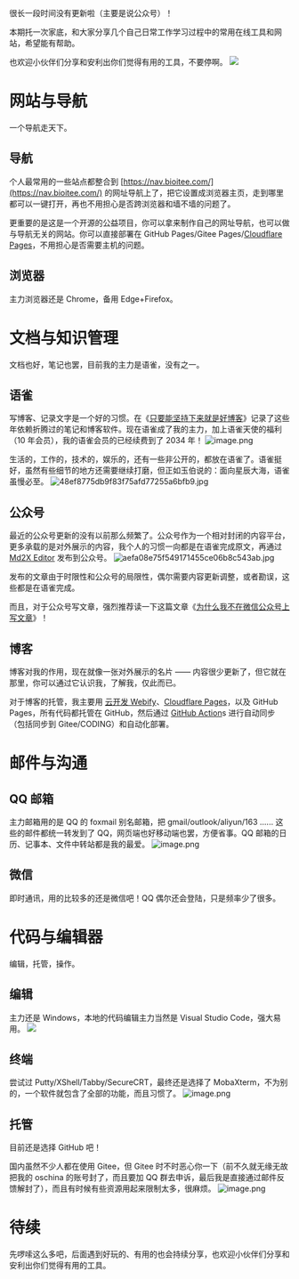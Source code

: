 很长一段时间没有更新啦（主要是说公众号）！

本期托一次家底，和大家分享几个自己日常工作学习过程中的常用在线工具和网站，希望能有帮助。

也欢迎小伙伴们分享和安利出你们觉得有用的工具，不要停啊。
![](https://shub-1251708715.cos.ap-guangzhou.myqcloud.com/elog-cookbook-img/FrXaLC7b74ZnQAaUoFOi1IKKreLm.png)

# 网站与导航

一个导航走天下。

## 导航

个人最常用的一些站点都整合到 [https://nav.bioitee.com/](https://nav.bioitee.com/) 的网址导航上了，把它设置成浏览器主页，走到哪里都可以一键打开，再也不用担心是否跨浏览器和墙不墙的问题了。

更重要的是这是一个开源的公益项目，你可以拿来制作自己的网址导航，也可以做与导航无关的网站。你可以直接部署在 GitHub Pages/Gitee Pages/[Cloudflare Pages](https://pages.cloudflare.com/)，不用担心是否需要主机的问题。

## 浏览器

主力浏览器还是 Chrome，备用 Edge+Firefox。

# 文档与知识管理

文档也好，笔记也罢，目前我的主力是语雀，没有之一。

## 语雀

写博客、记录文字是一个好的习惯。在《[只要能坚持下来就是好博客](https://www.yuque.com/shenweiyan/mind/focus-on-writing?view=doc_embed)》记录了这些年依赖折腾过的笔记和博客软件。现在语雀成了我的主力，加上语雀天使的福利（10 年会员），我的语雀会员的已经续费到了 2034 年！
![image.png](https://shub-1251708715.cos.ap-guangzhou.myqcloud.com/elog-cookbook-img/FlNR6eniXbZzcLBFAugJNZy6xWLi.png)

生活的，工作的，技术的，娱乐的，还有一些非公开的，都放在语雀了。语雀挺好，虽然有些细节的地方还需要继续打磨，但正如玉伯说的：面向星辰大海，语雀虽慢必至。
![48ef8775db9f83f75afd77255a6bfb9.jpg](https://shub-1251708715.cos.ap-guangzhou.myqcloud.com/elog-cookbook-img/Fr5WSs_DUnydzJ-0O6rcLnxU_Sd8.jpeg)

## 公众号

最近的公众号更新的没有以前那么频繁了。公众号作为一个相对封闭的内容平台，更多承载的是对外展示的内容，我个人的习惯一向都是在语雀完成原文，再通过 [Md2X Editor](https://mdx.bioitee.com/) 发布到公众号。
![aefa08e75f549171455ce06b8c543ab.jpg](https://shub-1251708715.cos.ap-guangzhou.myqcloud.com/elog-cookbook-img/FkQP5VvG6G19e2EPp0BijdM6D5sy.jpeg)

发布的文章由于时限性和公众号的局限性，偶尔需要内容更新调整，或者勘误，这些都是在语雀完成。

而且，对于公众号写文章，强烈推荐读一下这篇文章《[为什么我不在微信公众号上写文章](https://www.yuque.com/shenweiyan/articles/qw325a?view=doc_embed)》！

## 博客

博客对我的作用，现在就像一张对外展示的名片 —— 内容很少更新了，但它就在那里，你可以通过它认识我，了解我，仅此而已。

对于博客的托管，我主要用 [云开发 Webify](https://webify.cloudbase.net/)、[Cloudflare Pages](https://pages.cloudflare.com/)，以及 GitHub Pages，所有代码都托管在 GitHub，然后通过 [GitHub Action](https://github.com/actions)s 进行自动同步（包括同步到 Gitee/CODING）和自动化部署。

# 邮件与沟通

## QQ 邮箱

主力邮箱用的是 QQ 的 foxmail 别名邮箱，把 gmail/outlook/aliyun/163 ...... 这些的邮件都统一转发到了 QQ，网页端也好移动端也罢，方便省事。QQ 邮箱的日历、记事本、文件中转站都是我的最爱。
![image.png](https://shub-1251708715.cos.ap-guangzhou.myqcloud.com/elog-cookbook-img/FuljSftZ-RZ-lmYx2BiZzW9dEu95.png)

## 微信

即时通讯，用的比较多的还是微信吧！QQ 偶尔还会登陆，只是频率少了很多。

# 代码与编辑器

编辑，托管，操作。

## 编辑

主力还是 Windows，本地的代码编辑主力当然是 Visual Studio Code，强大易用。
![](https://shub-1251708715.cos.ap-guangzhou.myqcloud.com/elog-cookbook-img/FoqS7w6P3eN0CA1XLzllv65qvMy9.png)

## 终端

尝试过 Putty/XShell/Tabby/SecureCRT，最终还是选择了 MobaXterm，不为别的，一个软件就包含了全部的功能，而且习惯了。
![image.png](https://shub-1251708715.cos.ap-guangzhou.myqcloud.com/elog-cookbook-img/FhQZiSfIO9VUF-pRc4FJ47Jcc68w.png)

## 托管

目前还是选择 GitHub 吧！

国内虽然不少人都在使用 Gitee，但 Gitee 时不时恶心你一下（前不久就无缘无故把我的 oschina 的账号封了，而且要加 QQ 群去申诉，最后我是直接通过邮件反馈解封了），而且有时候有些资源用起来限制太多，很麻烦。
![image.png](https://shub-1251708715.cos.ap-guangzhou.myqcloud.com/elog-cookbook-img/Fk75lv_gxton8XOluyhE6xpiNmhk.png)

# 待续

先啰嗦这么多吧，后面遇到好玩的、有用的也会持续分享，也欢迎小伙伴们分享和安利出你们觉得有用的工具。
